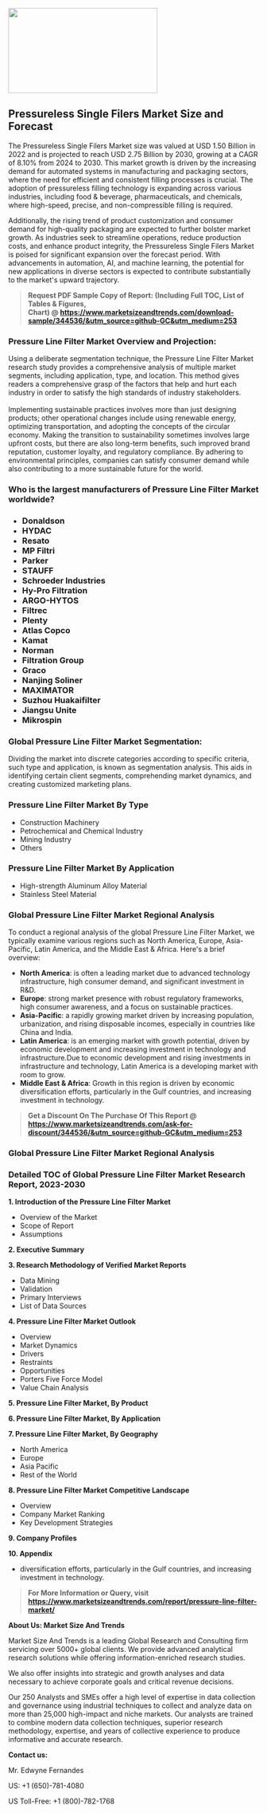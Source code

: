 <p><img class="alignnone size-medium wp-image-20088" src="https://ffe5etoiles.com/wp-content/uploads/2024/12/MST1-300x171.png" alt="" width="300" height="171" /></p><h2>Pressureless Single Filers Market Size and Forecast</h2><p>The Pressureless Single Filers Market size was valued at USD 1.50 Billion in 2022 and is projected to reach USD 2.75 Billion by 2030, growing at a CAGR of 8.10% from 2024 to 2030. This market growth is driven by the increasing demand for automated systems in manufacturing and packaging sectors, where the need for efficient and consistent filling processes is crucial. The adoption of pressureless filling technology is expanding across various industries, including food & beverage, pharmaceuticals, and chemicals, where high-speed, precise, and non-compressible filling is required.</p><p>Additionally, the rising trend of product customization and consumer demand for high-quality packaging are expected to further bolster market growth. As industries seek to streamline operations, reduce production costs, and enhance product integrity, the Pressureless Single Filers Market is poised for significant expansion over the forecast period. With advancements in automation, AI, and machine learning, the potential for new applications in diverse sectors is expected to contribute substantially to the market's upward trajectory.</p></p><blockquote id="" class=""><strong>Request PDF Sample Copy of Report: (Including Full TOC, List of Tables &amp; Figures, Chart)&nbsp;@&nbsp;<strong><a href="https://www.marketsizeandtrends.com/download-sample/344536/&utm_source=github-GC&utm_medium=253" target="_blank">https://www.marketsizeandtrends.com/download-sample/344536/&utm_source=github-GC&utm_medium=253</a></strong></strong></blockquote><h3 id="" class="">Pressure Line Filter Market&nbsp;Overview and Projection:</h3><p id="" class="">Using a deliberate segmentation technique, the Pressure Line Filter Market research study provides a comprehensive analysis of multiple market segments, including application, type, and location. This method gives readers a comprehensive grasp of the factors that help and hurt each industry in order to satisfy the high standards of industry stakeholders. <br /> <br />Implementing sustainable practices involves more than just designing products; other operational changes include using renewable energy, optimizing transportation, and adopting the concepts of the circular economy. Making the transition to sustainability sometimes involves large upfront costs, but there are also long-term benefits, such improved brand reputation, customer loyalty, and regulatory compliance. By adhering to environmental principles, companies can satisfy consumer demand while also contributing to a more sustainable future for the world.</p><h3 id="" class="">Who is the largest manufacturers of&nbsp;Pressure Line Filter Market worldwide?</h3><h3 class=""><p><ul><li>Donaldson </li><li> HYDAC </li><li> Resato </li><li> MP Filtri </li><li> Parker </li><li> STAUFF </li><li> Schroeder Industries </li><li> Hy-Pro Filtration </li><li> ARGO-HYTOS </li><li> Filtrec </li><li> Plenty </li><li> Atlas Copco </li><li> Kamat </li><li> Norman </li><li> Filtration Group </li><li> Graco </li><li> Nanjing Soliner </li><li> MAXIMATOR </li><li> Suzhou Huakaifilter </li><li> Jiangsu Unite </li><li> Mikrospin</li></ul></p></h3><h3 id="" class="">Global&nbsp;Pressure Line Filter Market Segmentation:</h3><p id="" class="">Dividing the market into discrete categories according to specific criteria, such type and application, is known as segmentation analysis. This aids in identifying certain client segments, comprehending market dynamics, and creating customized marketing plans.</p><h3 id="" class="">Pressure Line Filter Market&nbsp;By Type</h3><p><p><ul><li>Construction Machinery</li><li> Petrochemical and Chemical Industry</li><li> Mining Industry</li><li> Others</p></li></ul></p></p><h3 id="" class="">Pressure Line Filter Market&nbsp;By Application</h3><p class=""><p><ul><li>High-strength Aluminum Alloy Material</li><li> Stainless Steel Material</li></ul></p></p><h3 id="" class="">Global Pressure Line Filter Market Regional Analysis</h3><p id="" class="">To conduct a regional analysis of the global Pressure Line Filter Market, we typically examine various regions such as North America, Europe, Asia-Pacific, Latin America, and the Middle East &amp; Africa. Here's a brief overview:</p><ul><li><strong>North America</strong>: is often a leading market due to advanced technology infrastructure, high consumer demand, and significant investment in R&amp;D.</li><li><strong>Europe</strong>: strong market presence with robust regulatory frameworks, high consumer awareness, and a focus on sustainable practices.</li><li><strong>Asia-Pacific</strong>: a rapidly growing market driven by increasing population, urbanization, and rising disposable incomes, especially in countries like China and India.</li><li><strong>Latin America</strong>: is an emerging market with growth potential, driven by economic development and increasing investment in technology and infrastructure.Due to economic development and rising investments in infrastructure and technology, Latin America is a developing market with room to grow.</li><li><strong>Middle East &amp; Africa</strong>: Growth in this region is driven by economic diversification efforts, particularly in the Gulf countries, and increasing investment in technology.</li></ul><blockquote id="" class=""><strong>Get a Discount On The Purchase Of This Report @ <strong><a href="https://www.marketsizeandtrends.com/ask-for-discount/344536/&utm_source=github-GC&utm_medium=253" target="_blank">https://www.marketsizeandtrends.com/ask-for-discount/344536/&utm_source=github-GC&utm_medium=253</a></strong></strong></blockquote><h3 id="" class="">Global Pressure Line Filter Market Regional Analysis</h3><h3 id="" class="">Detailed TOC of Global Pressure Line Filter Market Research Report, 2023-2030</h3><p id="" class=""><strong>1. Introduction of the Pressure Line Filter Market</strong></p><ul><li>Overview of the Market</li><li>Scope of Report</li><li>Assumptions</li></ul><p id="" class=""><strong>2. Executive Summary</strong></p><p id="" class=""><strong>3. Research Methodology of Verified Market Reports</strong></p><ul><li>Data Mining</li><li>Validation</li><li>Primary Interviews</li><li>List of Data Sources</li></ul><p id="" class=""><strong>4. Pressure Line Filter Market Outlook</strong></p><ul><li>Overview</li><li>Market Dynamics</li><li>Drivers</li><li>Restraints</li><li>Opportunities</li><li>Porters Five Force Model</li><li>Value Chain Analysis</li></ul><p id="" class=""><strong>5. Pressure Line Filter Market, By Product</strong></p><p id="" class=""><strong>6. Pressure Line Filter Market, By Application</strong></p><p id="" class=""><strong>7. Pressure Line Filter Market, By Geography</strong></p><ul><li>North America</li><li>Europe</li><li>Asia Pacific</li><li>Rest of the World</li></ul><p id="" class=""><strong>8. Pressure Line Filter Market Competitive Landscape</strong></p><ul><li>Overview</li><li>Company Market Ranking</li><li>Key Development Strategies</li></ul><p id="" class=""><strong>9. Company Profiles</strong></p><p id="" class=""><strong>10. Appendix</strong></p><ul><li>diversification efforts, particularly in the Gulf countries, and increasing investment in technology.</li></ul><blockquote id="" class=""><strong>For More Information or Query, visit <strong><strong><a href="https://www.marketsizeandtrends.com/report/pressure-line-filter-market/" target="_blank">https://www.marketsizeandtrends.com/report/pressure-line-filter-market/</a></strong></strong></strong></blockquote><p id="" class=""><strong>About Us: Market Size And Trends</strong></p><p id="" class="">Market Size And Trends is a leading Global Research and Consulting firm servicing over 5000+ global clients. We provide advanced analytical research solutions while offering information-enriched research studies.</p><p id="" class="">We also offer insights into strategic and growth analyses and data necessary to achieve corporate goals and critical revenue decisions.</p><p id="" class="">Our 250 Analysts and SMEs offer a high level of expertise in data collection and governance using industrial techniques to collect and analyze data on more than 25,000 high-impact and niche markets. Our analysts are trained to combine modern data collection techniques, superior research methodology, expertise, and years of collective experience to produce informative and accurate research.</p><p id="" class=""><strong>Contact us:</strong></p><p id="" class="">Mr. Edwyne Fernandes</p><p id="" class="">US: +1 (650)-781-4080</p><p id="" class="">US Toll-Free: +1 (800)-782-1768</p>
